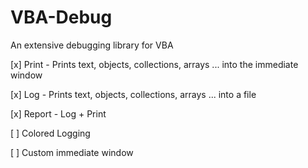 # VBA-Debug
An extensive debugging library for VBA

[x] Print - Prints text, objects, collections, arrays ... into the immediate window

[x] Log - Prints text, objects, collections, arrays ... into a file

[x] Report - Log + Print

[ ] Colored Logging

[ ] Custom immediate window
